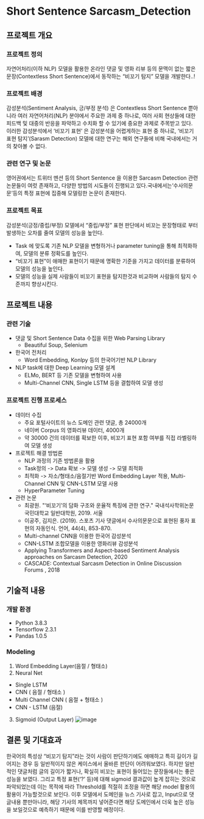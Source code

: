 # Short Sentence Sarcasm_Detection

## 프로젝트 개요
### 프로젝트 정의
자연어처리(이하 NLP) 모델을 활용한 온라인 댓글 및 영화 리뷰 등의 문맥이 없는 짧은 문장(Contextless Short Sentence)에서 동작하는 “비꼬기 탐지” 모델을 개발한다..!

### 프로젝트 배경
감성분석(Sentiment Analysis, 긍/부정 분석) 은 Contextless Short Sentence 뿐아니라 여러 자연어처리(NLP) 분야에서 주요한 과제 중 하나로, 여러 사회 현상들에 대한 피드백 및 대중의 반응을 파악하고 수치화 할 수 있기에 중요한 과제로 주목받고 있다. 이러한 감성분석에서 ‘비꼬기 표현’ 은 감성분석을 어렵게하는 표현 중 하나로, ‘비꼬기 표현 탐지’(Sarasm Detection) 모델에 대한 연구는 해외 연구들에 비해 국내에서는 거의 찾아볼 수 없다.

### 관련 연구 및 논문
영어권에서는 트위터 멘션 등의 Short Sentence 을 이용한 Sarcasm Detection 관련 논문들이 여럿 존재하고, 다양한 방법의 시도들이 진행되고 있다.국내에서는‘수사의문문’등의 특정 표현에 집중해 모델링한 논문이 존재한다.

### 프로젝트 목표
감성분석(긍정/중립/부정) 모델에서 “중립/부정” 표현 판단에서 비꼬는 문장형태로 부터 발생하는 오차를 줄여 모델의 성능을 높인다.
-	Task 에 맞도록 기존 NLP 모델을 변형하거나 parameter tuning을 통해 최적화하여, 모델의 분류 정확도를 높인다.
-	“비꼬기 표현”이 애매한 표현이기 때문에 명확한 기준을 가지고 데이터를 분류하여 모델의 성능을 높인다.
-	모델의 성능을 실제 사람들이 비꼬기 표현을 탐지한것과 비교하며 사람들의 탐지 수준까지 향상시킨다.

## 프로젝트 내용
### 관련 기술
- 댓글 및 Short Sentence Data 수집을 위한 Web Parsing Library
  - Beautiful Soup, Selenium
- 한국어 전처리
  - Word Embedding, Konlpy 등의 한국어기반 NLP Library
- NLP task에 대한 Deep Learning 모델 설계
  - ELMo, BERT 등 기존 모델을 변형하여 사용
  - Multi-Channel CNN, Single LSTM 등을 결합하여 모델 생성

### 프로젝트 진행 프로세스
- 데이터 수집
  - 주요 포털사이트의 뉴스 도메인 관련 댓글, 총 24000개
  - 네이버 Corpus 의 영화리뷰 데이터, 4000개
  - 약 30000 건의 데이터를 확보한 이후, 비꼬기 표현 포함 여부를 직접 라벨링하여 모델 생성
- 프로젝트 해결 방법론
  - NLP 과정의 기존 방법론을 활용
  - Task정의 -> Data 확보 -> 모델 생성 -> 모델 최적화
  - 최적화 -> 자소/형태소/음절기반 Word Embedding Layer 적용, Multi-Channel CNN 및 CNN-LSTM 모델 사용
  - HyperParameter Tuning
- 관련 논문
  - 최광원. "‘비꼬기’의 담화 구조와 운율적 특징에 관한 연구." 국내석사학위논문 국민대학교 일반대학원, 2019. 서울
  - 이공주, 김지은. (2019). 스포츠 기사 댓글에서 수사의문문으로 표현된 풍자 표현의 자동인식. 언어, 44(4), 853-870.
  - Multi-channel CNN을 이용한 한국어 감성분석
  - CNN-LSTM 조합모델을 이용한 영화리뷰 감성분석
  - Applying Transformers and Aspect-based Sentiment Analysis approaches on Sarcasm Detection, 2020
  - CASCADE: Contextual Sarcasm Detection in Online Discussion Forums , 2018

## 기술적 내용
### 개발 환경
- Python 3.8.3
- Tensorflow 2.3.1
- Pandas 1.0.5

### Modeling
1. Word Embedding Layer(음절 / 형태소) 
2. Neural Net
  -	Single LSTM 
  -	CNN ( 음절 / 형태소 )
  -	Multi Channel CNN ( 음절 + 형태소 )
  -	CNN - LSTM (음절)
3. Sigmoid (Output Layer)
![image](https://user-images.githubusercontent.com/45147364/145233045-ccbcd5a5-80df-4551-82d4-95a9555f6297.png)

## 결론 및 기대효과
한국어의 특성상 “비꼬기 탐지”라는 것이 사람이 판단하기에도 애매하고 특히 길이가 길어지는 경우 등 일반적이지 않은 케이스에서 올바른 판단이 어려워보였다. 하지만 일반적인 댓글처럼 글의 길이가 짧거나, 확실히 비꼬는 표현이 들어있는 문장들에서는 좋은 성능을 보였다. 그리고 특정 표현(‘?’ 등)에 대해 sigmoid 결과값이 높게 잡히는 것으로 파악되었는데 이는 목적에 따라 Threshold를 적절히 조정을 하면 해당 model 활용의 활용이 가능할것으로 보인다.
이후 모델에서 도메인을 뉴스 기사로 잡고, Input으로 댓글내용 뿐만아니라, 해당 기사의 제목까지 넣어준다면 해당 도메인에서 더욱 높은 성능을 보일것으로 예측하기 때문에 이를 반영할 예정이다.
